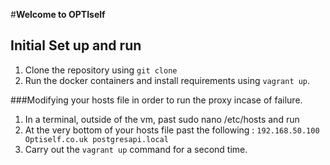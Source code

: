 #**Welcome to OPTIself**
## Initial Set up and run

1. Clone the repository using `git clone`
2. Run the docker containers and install requirements using `vagrant up`.

###Modifying your hosts file in order to run the proxy incase of failure.
1. In a terminal, outside of the vm, past sudo nano /etc/hosts and run
2. At the very bottom of your hosts file past the following : `192.168.50.100  Optiself.co.uk postgresapi.local`
3. Carry out the `vagrant up` command for a second time.
